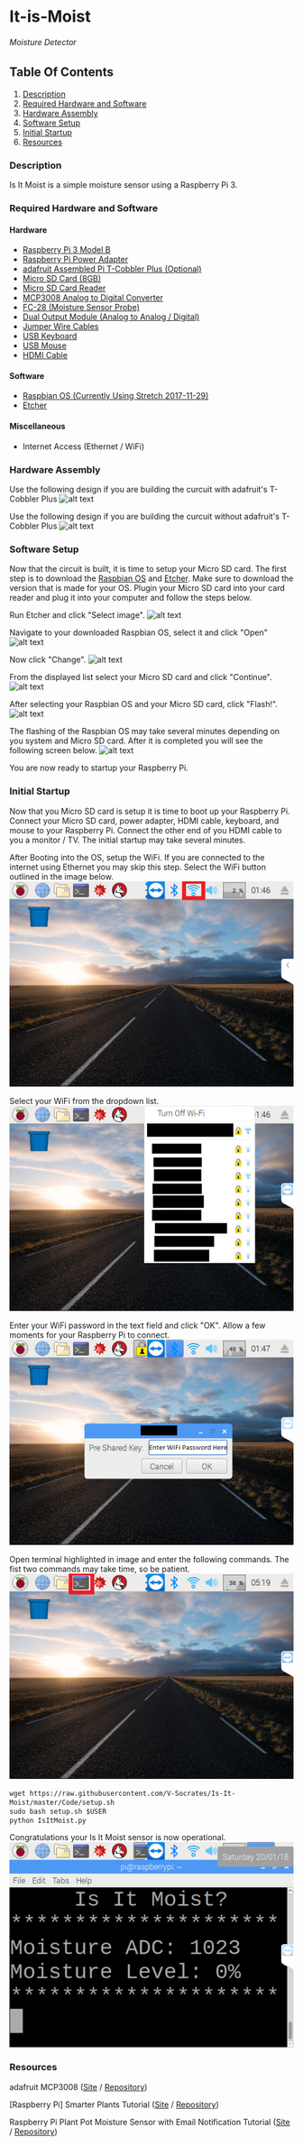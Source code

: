# It-is-Moist
###### Moisture Detector

## Table Of Contents
1. [Description](#description)
2. [Required Hardware and Software](#required-hardware-and-software)
3. [Hardware Assembly](#hardware-assembly)
4. [Software Setup](#software-setup)
5. [Initial Startup](#initial-startup)
6. [Resources](#resources)

### Description
Is It Moist is a simple moisture sensor using a Raspberry Pi 3.

### Required Hardware and Software
#### Hardware
* [Raspberry Pi 3 Model B](https://raw.githubusercontent.com/V-Socrates/It-is-Moist/master/Documentation/IMAGES-VIDEOS/Build%20Related/Raspberry%20Pi%203%20Model%20B.jpg)
* [Raspberry Pi Power Adapter](https://raw.githubusercontent.com/V-Socrates/It-is-Moist/master/Documentation/IMAGES-VIDEOS/Build%20Related/Raspberry%20Pi%20Power%20Supply.jpg)
* [adafruit Assembled Pi T-Cobbler Plus (Optional)](https://raw.githubusercontent.com/V-Socrates/It-is-Moist/master/Documentation/IMAGES-VIDEOS/Build%20Related/Adafruit%20T-Cobbler%20Plus.jpg)
* [Micro SD Card (8GB)](https://raw.githubusercontent.com/V-Socrates/It-is-Moist/master/Documentation/IMAGES-VIDEOS/Build%20Related/Micro%20SD%20Card.jpg)
* [Micro SD Card Reader](https://raw.githubusercontent.com/V-Socrates/It-is-Moist/master/Documentation/IMAGES-VIDEOS/Build%20Related/Micro%20SD%20Card%20Reader.jpg)
* [MCP3008 Analog to Digital Converter](https://raw.githubusercontent.com/V-Socrates/It-is-Moist/master/Documentation/IMAGES-VIDEOS/Build%20Related/MCP3008.jpg)
* [FC-28 (Moisture Sensor Probe)](https://raw.githubusercontent.com/V-Socrates/It-is-Moist/master/Documentation/IMAGES-VIDEOS/Build%20Related/Moisture%20Sensor%20Probe.jpg)
* [Dual Output Module (Analog to Analog / Digital)](https://raw.githubusercontent.com/V-Socrates/It-is-Moist/master/Documentation/IMAGES-VIDEOS/Build%20Related/Dual%20Output%20Module.jpg)
* [Jumper Wire Cables](https://raw.githubusercontent.com/V-Socrates/It-is-Moist/master/Documentation/IMAGES-VIDEOS/Build%20Related/Jumper%20Wire.jpg)
* [USB Keyboard](https://raw.githubusercontent.com/V-Socrates/It-is-Moist/master/Documentation/IMAGES-VIDEOS/Build%20Related/USB%20Keyboard.png)
* [USB Mouse](https://raw.githubusercontent.com/V-Socrates/It-is-Moist/master/Documentation/IMAGES-VIDEOS/Build%20Related/USB%20Mouse.jpeg)
* [HDMI Cable](https://raw.githubusercontent.com/V-Socrates/It-is-Moist/master/Documentation/IMAGES-VIDEOS/Build%20Related/HDMI%20Cable.jpg)
#### Software
* [Raspbian OS (Currently Using Stretch 2017-11-29)](https://drive.google.com/file/d/1Ecotum-11qHcblA57sbwOcbmJJJ9XkQF/view?usp=sharing)
* [Etcher](https://etcher.io/)
#### Miscellaneous
* Internet Access (Ethernet / WiFi)
### Hardware Assembly
Use the following design if you are building the curcuit with adafruit's T-Cobbler Plus
![alt text](https://raw.githubusercontent.com/V-Socrates/It-is-Moist/master/Documentation/IMAGES-VIDEOS/Build%20Related/Is%20It%20Moist%20(T-Cobbler).png)

Use the following design if you are building the curcuit without adafruit's T-Cobbler Plus
![alt text](https://raw.githubusercontent.com/V-Socrates/It-is-Moist/master/Documentation/IMAGES-VIDEOS/Build%20Related/Is%20It%20Moist.jpg)
### Software Setup
Now that the circuit is built, it is time to setup your Micro SD card. The first step is to download the [Raspbian OS](https://drive.google.com/file/d/1Ecotum-11qHcblA57sbwOcbmJJJ9XkQF/view?usp=sharing) and [Etcher](https://etcher.io/). Make sure to download the version that is made for your OS. Plugin your Micro SD card into your card reader and plug it into your computer and follow the steps below.

Run Etcher and click "Select image".
![alt text](https://raw.githubusercontent.com/V-Socrates/It-is-Moist/master/Documentation/IMAGES-VIDEOS/Build%20Related/Etcher1.PNG)

Navigate to your downloaded Raspbian OS, select it and click "Open"
![alt text](https://raw.githubusercontent.com/V-Socrates/It-is-Moist/master/Documentation/IMAGES-VIDEOS/Build%20Related/Etcher3.PNG)

Now click "Change".
![alt text](https://raw.githubusercontent.com/V-Socrates/It-is-Moist/master/Documentation/IMAGES-VIDEOS/Build%20Related/Etcher1.PNG)

From the displayed list select your Micro SD card and click "Continue".
![alt text](https://raw.githubusercontent.com/V-Socrates/It-is-Moist/master/Documentation/IMAGES-VIDEOS/Build%20Related/Etcher2.PNG)

After selecting your Raspbian OS and your Micro SD card, click "Flash!".
![alt text](https://raw.githubusercontent.com/V-Socrates/It-is-Moist/master/Documentation/IMAGES-VIDEOS/Build%20Related/Etcher1.PNG)

The flashing of the Raspbian OS may take several minutes depending on you system and Micro SD card. After it is completed you will see the following screen below.
![alt text](https://raw.githubusercontent.com/V-Socrates/It-is-Moist/master/Documentation/IMAGES-VIDEOS/Build%20Related/Etcher4.PNG)

You are now ready to startup your Raspberry Pi.

### Initial Startup
Now that you Micro SD card is setup it is time to boot up your Raspberry Pi. Connect your Micro SD card, power adapter, HDMI cable, keyboard, and mouse to your Raspberry Pi. Connect the other end of you HDMI cable to you a monitor / TV. The initial startup may take several minutes.

After Booting into the OS, setup the WiFi. If you are connected to the internet using Ethernet you may skip this step. Select the WiFi button outlined in the image below.
![alt text](https://raw.githubusercontent.com/V-Socrates/Is-It-Moist/master/Documentation/IMAGES-VIDEOS/Build%20Related/RPI1.png)

Select your WiFi from the dropdown list.
![alt text](https://raw.githubusercontent.com/V-Socrates/Is-It-Moist/master/Documentation/IMAGES-VIDEOS/Build%20Related/RPI2.png)

Enter your WiFi password in the text field and click "OK". Allow a few moments for your Raspberry Pi to connect.
![alt text](https://raw.githubusercontent.com/V-Socrates/Is-It-Moist/master/Documentation/IMAGES-VIDEOS/Build%20Related/RPI3.png)

Open terminal highlighted in image and enter the following commands. The fist two commands may take time, so be patient.
![alt text](https://raw.githubusercontent.com/V-Socrates/Is-It-Moist/master/Documentation/IMAGES-VIDEOS/Build%20Related/RPI4.png)

```
wget https://raw.githubusercontent.com/V-Socrates/Is-It-Moist/master/Code/setup.sh
sudo bash setup.sh $USER
python IsItMoist.py
```
Congratulations your Is It Moist sensor is now operational.
![alt text](https://raw.githubusercontent.com/V-Socrates/Is-It-Moist/master/Documentation/IMAGES-VIDEOS/Build%20Related/RPI5.png)

### Resources
adafruit MCP3008 ([Site](https://learn.adafruit.com/raspberry-pi-analog-to-digital-converters/mcp3008) / [Repository](https://github.com/adafruit/Adafruit_Python_MCP3008))

[Raspberry Pi] Smarter Plants Tutorial ([Site](http://schiener.me/2015/raspberry-pi-smart-plant/) / [Repository](https://github.com/domschiener/smart-plant-raspberry))

Raspberry Pi Plant Pot Moisture Sensor with Email Notification Tutorial ([Site](https://www.modmypi.com/blog/raspberry-pi-plant-pot-moisture-sensor-with-email-notification-tutorial) / [Repository](https://github.com/modmypi/Moisture-Sensor))
